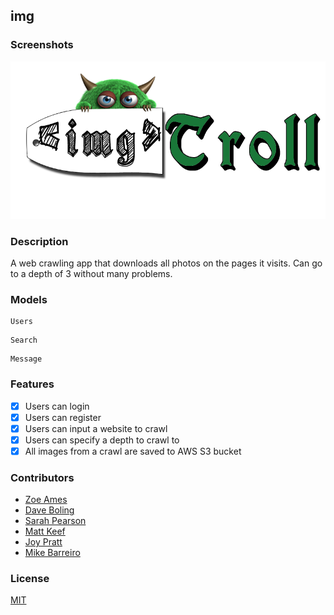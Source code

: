 ## img<Troll>

### Screenshots
![Image1](https://raw.githubusercontent.com/zoeames/imgTROLL/master/docs/screenshots/imgTROLL.png)

### Description
A web crawling app that downloads all photos on the pages it visits. Can go to a depth of 3 without many problems.

### Models
```
Users
```

```
Search
```

```
Message
```

### Features
- [x] Users can login
- [x] Users can register
- [x] Users can input a website to crawl
- [x] Users can specify a depth to crawl to
- [x] All images from a crawl are saved to AWS S3 bucket

### Contributors
- [Zoe Ames](https://github.com/zoeames)
- [Dave Boling](https://github.com/kadowki)
- [Sarah Pearson](https://github.com/SarahMPearson)
- [Matt Keef](https://github.com/mkeef1)
- [Joy Pratt](https://github.com/JoyP)
- [Mike Barreiro](https://github.com/MikeBBarreiro)

### License
[MIT](LICENSE)
